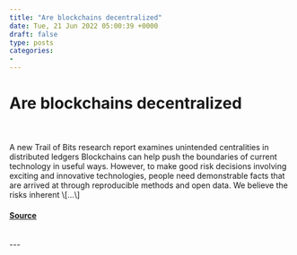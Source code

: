```yaml
---
title: "Are blockchains decentralized"
date: Tue, 21 Jun 2022 05:00:39 +0000
draft: false
type: posts
categories: 
- 
---
```

# Are blockchains decentralized

<br/>

<br/>
A new Trail of Bits research report examines unintended centralities in distributed ledgers Blockchains can help push the boundaries of current technology in useful ways. However, to make good risk decisions involving exciting and innovative technologies, people need demonstrable facts that are arrived at through reproducible methods and open data. We believe the risks inherent \[…\]

#### [Source](https://blog.trailofbits.com/2022/06/21/are-blockchains-decentralized/)

<br/>
---

